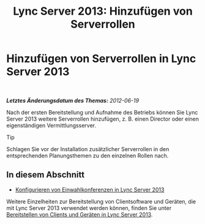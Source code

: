 ﻿---
title: 'Lync Server 2013: Hinzufügen von Serverrollen'
TOCTitle: Hinzufügen von Serverrollen
ms:assetid: a8ff5f0b-50eb-43ff-941f-028e4383783c
ms:mtpsurl: https://technet.microsoft.com/de-de/library/Gg412794(v=OCS.15)
ms:contentKeyID: 49295029
ms.date: 05/19/2016
mtps_version: v=OCS.15
ms.translationtype: HT
---

# Hinzufügen von Serverrollen in Lync Server 2013

 

_**Letztes Änderungsdatum des Themas:** 2012-06-19_

Nach der ersten Bereitstellung und Aufnahme des Betriebs können Sie Lync Server 2013 weitere Serverrollen hinzufügen, z. B. einen Director oder einen eigenständigen Vermittlungsserver.


> [!TIP]
> Schlagen Sie vor der Installation zusätzlicher Serverrollen in den entsprechenden Planungsthemen zu den einzelnen Rollen nach.



## In diesem Abschnitt

  - [Konfigurieren von Einwahlkonferenzen in Lync Server 2013](lync-server-2013-configuring-dial-in-conferencing.md)

Weitere Einzelheiten zur Bereitstellung von Clientsoftware und Geräten, die mit Lync Server 2013 verwendet werden können, finden Sie unter [Bereitstellen von Clients und Geräten in Lync Server 2013](lync-server-2013-deploying-clients-and-devices.md).


